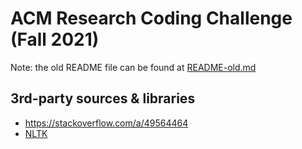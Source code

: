# ACM Research Coding Challenge (Fall 2021)

Note: the old README file can be found at [README-old.md](README-old.md)

## 3rd-party sources & libraries
- https://stackoverflow.com/a/49564464
- [NLTK](https://pypi.org/project/nltk/)